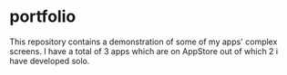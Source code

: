 # portfolio
This repository contains a demonstration of some of my apps' complex screens. I have a total of 3 apps which are on AppStore out of which 2 i have developed solo.
